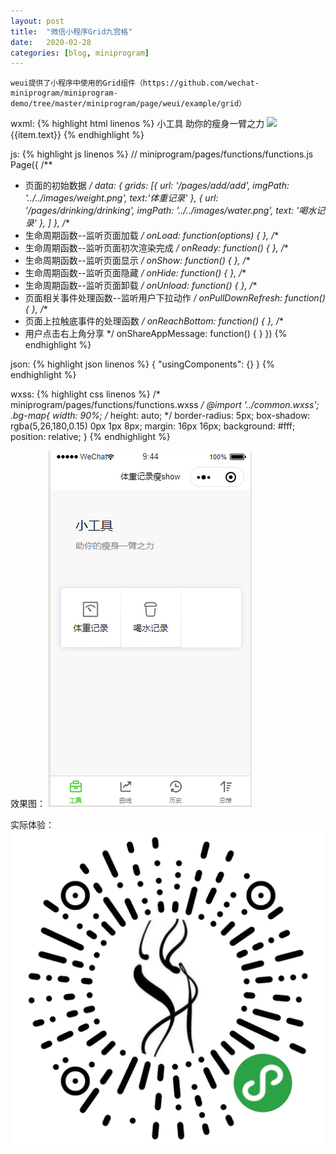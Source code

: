 ```yaml
---
layout: post
title:  "微信小程序Grid九宫格"
date:   2020-02-28
categories: [blog, miniprogram]
---
```


    weui提供了小程序中使用的Grid组件（https://github.com/wechat-miniprogram/miniprogram-demo/tree/master/miniprogram/page/weui/example/grid）

wxml:
{% highlight html linenos %}
<view class="page">
    <view class="page__hd">
        <view class="page__title">小工具</view>
        <view class="page__desc">助你的瘦身一臂之力</view>
    </view>
  <view class="page__bd">
    <view class="weui-grids  bg-map">
    <block wx:for="{{grids}}" wx:key="*this">
                <navigator url="{{item.url}}" class="weui-grid" hover-class="weui-grid_active">
                    <image class="weui-grid__icon" src="{{item.imgPath}}" />
                    <view class="weui-grid__label">{{item.text}}</view>
                </navigator>
    </block>
    </view>
  </view>
</view>
{% endhighlight  %}

js:
{% highlight js linenos %}
// miniprogram/pages/functions/functions.js
Page({
  /**
   * 页面的初始数据
   */
  data: {
    grids: [{
      url: '/pages/add/add',
      imgPath: '../../images/weight.png',
      text:'体重记录'
    }, {
      url: '/pages/drinking/drinking',
        imgPath: '../../images/water.png',
        text: '喝水记录'
    },
    ]
  },
  /**
   * 生命周期函数--监听页面加载
   */
  onLoad: function(options) {
  },
  /**
   * 生命周期函数--监听页面初次渲染完成
   */
  onReady: function() {
  },
  /**
   * 生命周期函数--监听页面显示
   */
  onShow: function() {
  },
  /**
   * 生命周期函数--监听页面隐藏
   */
  onHide: function() {
  },
  /**
   * 生命周期函数--监听页面卸载
   */
  onUnload: function() {
  },
  /**
   * 页面相关事件处理函数--监听用户下拉动作
   */
  onPullDownRefresh: function() {
  },
  /**
   * 页面上拉触底事件的处理函数
   */
  onReachBottom: function() {
  },
  /**
   * 用户点击右上角分享
   */
  onShareAppMessage: function() {
  }
})
{% endhighlight %}

json:
{% highlight json linenos %}
{
  "usingComponents": {}
}
{% endhighlight %}

wxss:
{% highlight css linenos %}
/* miniprogram/pages/functions/functions.wxss */
@import '../common.wxss';
.bg-map{
    width: 90%;
    /* height: auto; */
    border-radius: 5px;
    box-shadow: rgba(5,26,180,0.15) 0px 1px 8px;
    margin: 16px 16px; 
    background: #fff;
    position: relative; 
}
{% endhighlight %}

效果图：
![微信小程序九宫格布局](/assets/images/wx-miniprogram-grid.png)

实际体验：
![瘦show](/assets/images/shoushow.jpg)